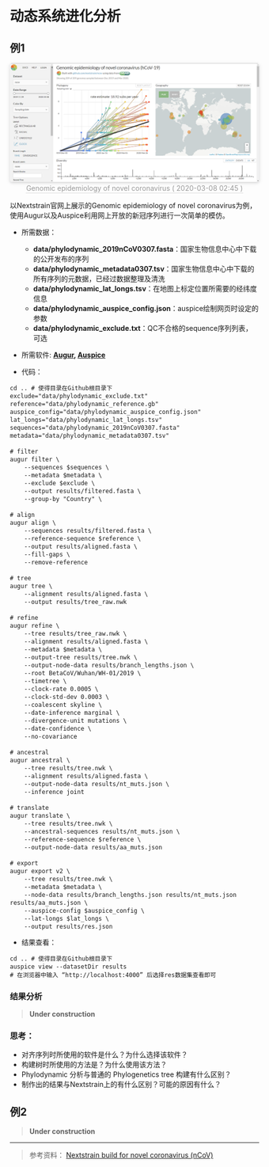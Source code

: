 # 动态系统进化分析
## 例1
<center>
<img style="border-radius: 0.3125em;
box-shadow: 0 2px 4px 0 rgba(34,36,38,.12),0 2px 10px 0 rgba(34,36,38,.08);" 
src="../pictures/phylodynamic_eg_1.png">
<br>
<div style="color:orange; border-bottom: 1px solid #d9d9d9;
display: inline-block;
color: #999;
padding: 1px;">Genomic epidemiology of novel coronavirus ( 2020-03-08 02:45 )</div>
</center>

以Nextstrain官网上展示的Genomic epidemiology of novel coronavirus为例，使用Augur以及Auspice利用网上开放的新冠序列进行一次简单的模仿。

* 所需数据：
	- **data/phylodynamic_2019nCoV0307.fasta**：国家生物信息中心中下载的公开发布的序列
	- **data/phylodynamic_metadata0307.tsv**：国家生物信息中心中下载的所有序列的元数据，已经过数据整理及清洗
	- **data/phylodynamic_lat_longs.tsv**：在地图上标定位置所需要的经纬度信息
	- **data/phylodynamic_auspice_config.json**：auspice绘制网页时设定的参数
	- **data/phylodynamic_exclude.txt**：QC不合格的sequence序列列表，可选

* 所需软件: **[Augur](https://nextstrain.org/docs/bioinformatics/introduction-to-augur/), [Auspice](https://nextstrain.org/help/general/interacting-with-nextstrain)**

* 代码：

```
cd .. # 使得目录在Github根目录下
exclude="data/phylodynamic_exclude.txt"
reference="data/phylodynamic_reference.gb"
auspice_config="data/phylodynamic_auspice_config.json"
lat_longs="data/phylodynamic_lat_longs.tsv"
sequences="data/phylodynamic_2019nCoV0307.fasta"
metadata="data/phylodynamic_metadata0307.tsv"

# filter
augur filter \
	--sequences $sequences \
	--metadata $metadata \
	--exclude $exclude \
	--output results/filtered.fasta \
	--group-by "Country" \

# align
augur align \
	--sequences results/filtered.fasta \
	--reference-sequence $reference \
	--output results/aligned.fasta \
	--fill-gaps \
	--remove-reference

# tree
augur tree \
	--alignment results/aligned.fasta \
	--output results/tree_raw.nwk

# refine
augur refine \
	--tree results/tree_raw.nwk \
	--alignment results/aligned.fasta \
	--metadata $metadata \
	--output-tree results/tree.nwk \
	--output-node-data results/branch_lengths.json \
	--root BetaCoV/Wuhan/WH-01/2019 \
	--timetree \
	--clock-rate 0.0005 \
	--clock-std-dev 0.0003 \
	--coalescent skyline \
	--date-inference marginal \
	--divergence-unit mutations \
	--date-confidence \
	--no-covariance

# ancestral
augur ancestral \
	--tree results/tree.nwk \
	--alignment results/aligned.fasta \
	--output-node-data results/nt_muts.json \
	--inference joint

# translate
augur translate \
	--tree results/tree.nwk \
	--ancestral-sequences results/nt_muts.json \
	--reference-sequence $reference \
	--output-node-data results/aa_muts.json

# export
augur export v2 \
	--tree results/tree.nwk \
	--metadata $metadata \
	--node-data results/branch_lengths.json results/nt_muts.json results/aa_muts.json \
	--auspice-config $auspice_config \
	--lat-longs $lat_longs \
	--output results/res.json

```

* 结果查看：

```
cd .. # 使得目录在Github根目录下
auspice view --datasetDir results
# 在浏览器中输入 “http://localhost:4000” 后选择res数据集查看即可
```
### 结果分析

> **Under construction**

### 思考：
* 对齐序列时所使用的软件是什么？为什么选择该软件？
* 构建树时所使用的方法是？为什么使用该方法？
* Phylodynamic 分析与普通的 Phylogenetics tree 构建有什么区别？
* 制作出的结果与Nextstrain上的有什么区别？可能的原因有什么？

## 例2
> **Under construction**

- - -

> 参考资料：
[Nextstrain build for novel coronavirus (nCoV)](https://github.com/nextstrain/ncov)
